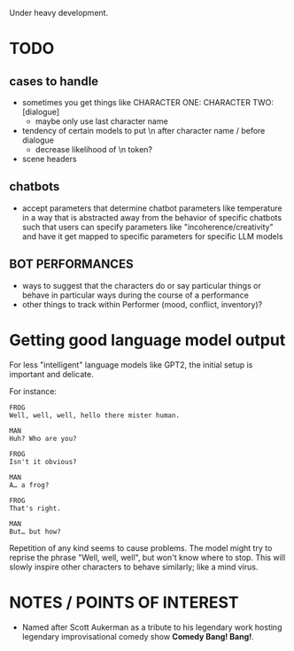 Under heavy development.

# TODO
## cases to handle
- sometimes you get things like CHARACTER ONE: CHARACTER TWO: [dialogue]
    - maybe only use last character name
- tendency of certain models to put \n after character name / before dialogue
    - decrease likelihood of \n token?
- scene headers

## chatbots
- accept parameters that determine chatbot parameters like temperature in a way that is abstracted away from the behavior of specific chatbots such that users can specify parameters like "incoherence/creativity" and have it get mapped to specific parameters for specific LLM models

## BOT PERFORMANCES
- ways to suggest that the characters do or say particular things or behave in particular ways during the course of a performance
- other things to track within Performer (mood, conflict, inventory)?

# Getting good language model output
For less "intelligent" language models like GPT2, the initial setup is
important and delicate.

For instance:

```fountain
FROG
Well, well, well, hello there mister human.

MAN
Huh? Who are you?

FROG
Isn't it obvious?

MAN
A… a frog?

FROG
That's right.

MAN
But… but how?
```

Repetition of any kind seems to cause problems. The model might try to reprise
the phrase "Well, well, well", but won't know where to stop. This will slowly
inspire other characters to behave similarly; like a mind virus.

# NOTES / POINTS OF INTEREST
- Named after Scott Aukerman as a tribute to his legendary work hosting legendary improvisational comedy show **Comedy Bang! Bang!**.
